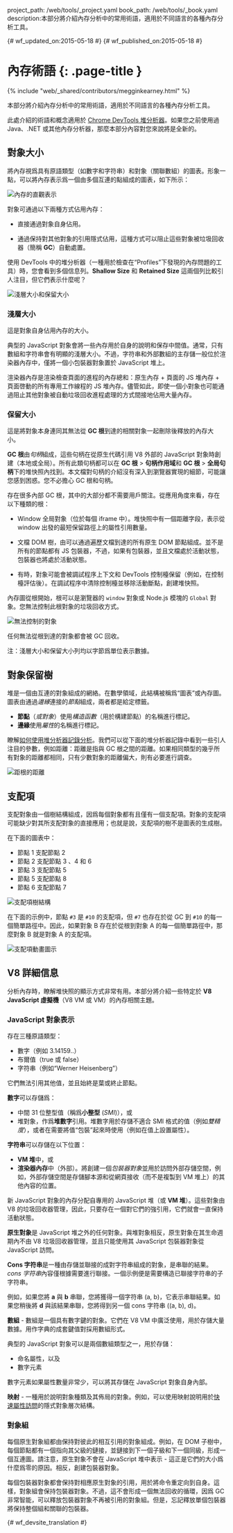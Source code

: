 project_path: /web/tools/_project.yaml
book_path: /web/tools/_book.yaml
description:本部分將介紹內存分析中的常用術語，適用於不同語言的各種內存分析工具。

{# wf_updated_on:2015-05-18 #}
{# wf_published_on:2015-05-18 #}

# 內存術語 {: .page-title }

{% include "web/_shared/contributors/megginkearney.html" %}

本部分將介紹內存分析中的常用術語，適用於不同語言的各種內存分析工具。

此處介紹的術語和概念適用於 [Chrome DevTools 堆分析器](/web/tools/chrome-devtools/profile/memory-problems/heap-snapshots)。如果您之前使用過 Java、.NET 或其他內存分析器，那麼本部分內容對您來說將是全新的。




## 對象大小

將內存視爲具有原語類型（如數字和字符串）和對象（關聯數組）的圖表。形象一點，可以將內存表示爲一個由多個互連的點組成的圖表，如下所示：

![內存的直觀表示](imgs/thinkgraph.png)

對象可通過以下兩種方式佔用內存：

* 直接通過對象自身佔用。

* 通過保持對其他對象的引用隱式佔用，這種方式可以阻止這些對象被垃圾回收器（簡稱 **GC**）自動處置。

使用 DevTools 中的堆分析器（一種用於檢查在“Profiles”下發現的內存問題的工具）時，您會看到多個信息列。<strong>Shallow Size</strong> 和 <strong>Retained Size</strong> 這兩個列比較引人注目，但它們表示什麼呢？

![淺層大小和保留大小](imgs/shallow-retained.png)

### 淺層大小

這是對象自身佔用內存的大小。

典型的 JavaScript 對象會將一些內存用於自身的說明和保存中間值。通常，只有數組和字符串會有明顯的淺層大小。不過，字符串和外部數組的主存儲一般位於渲染器內存中，僅將一個小包裝器對象置於 JavaScript 堆上。

渲染器內存是渲染檢查頁面的進程的內存總和：原生內存 + 頁面的 JS 堆內存 + 頁面啓動的所有專用工作線程的 JS 堆內存。儘管如此，即使一個小對象也可能通過阻止其他對象被自動垃圾回收進程處理的方式間接地佔用大量內存。

### 保留大小

這是將對象本身連同其無法從 **GC 根**到達的相關對象一起刪除後釋放的內存大小。

**GC 根**由*句柄*組成，這些句柄在從原生代碼引用 V8 外部的 JavaScript 對象時創建（本地或全局）。所有此類句柄都可以在 **GC 根** > **句柄作用域**和 **GC 根** > **全局句柄**下的堆快照內找到。本文檔對句柄的介紹沒有深入到瀏覽器實現的細節，可能讓您感到困惑。您不必擔心 GC 根和句柄。

存在很多內部 GC 根，其中的大部分都不需要用戶關注。從應用角度來看，存在以下種類的根：

* Window 全局對象（位於每個 iframe 中）。堆快照中有一個距離字段，表示從 window 出發的最短保留路徑上的屬性引用數量。

* 文檔 DOM 樹，由可以通過遍歷文檔到達的所有原生 DOM 節點組成。並不是所有的節點都有 JS 包裝器，不過，如果有包裝器，並且文檔處於活動狀態，包裝器也將處於活動狀態。

* 有時，對象可能會被調試程序上下文和 DevTools 控制檯保留（例如，在控制檯評估後）。在調試程序中清除控制檯並移除活動斷點，創建堆快照。

內存圖從根開始，根可以是瀏覽器的 `window` 對象或 Node.js 模塊的 `Global` 對象。您無法控制此根對象的垃圾回收方式。

![無法控制的對象](imgs/dontcontrol.png)

任何無法從根到達的對象都會被 GC 回收。

注：淺層大小和保留大小列均以字節爲單位表示數據。

## 對象保留樹

堆是一個由互連的對象組成的網絡。在數學領域，此結構被稱爲“圖表”或內存圖。圖表由通過*邊緣*連接的*節點*組成，兩者都是給定標籤。

* **節點**（*或對象*）使用*構造函數*（用於構建節點）的名稱進行標記。
* **邊緣**使用*屬性*的名稱進行標記。

瞭解[如何使用堆分析器記錄分析](/web/tools/chrome-devtools/profile/memory-problems/heap-snapshots)。我們可以從下面的堆分析器記錄中看到一些引人注目的參數，例如距離：距離是指與 GC 根之間的距離。如果相同類型的幾乎所有對象的距離都相同，只有少數對象的距離偏大，則有必要進行調查。






![距根的距離](imgs/root.png)

## 支配項

支配對象由一個樹結構組成，因爲每個對象都有且僅有一個支配項。對象的支配項可能缺少對其所支配對象的直接應用；也就是說，支配項的樹不是圖表的生成樹。

在下面的圖表中：

* 節點 1 支配節點 2
* 節點 2 支配節點 3 、4 和 6
* 節點 3 支配節點 5
* 節點 5 支配節點 8
* 節點 6 支配節點 7

![支配項樹結構](imgs/dominatorsspanning.png)

在下面的示例中，節點 `#3` 是 `#10` 的支配項，但 `#7` 也存在於從 GC 到 `#10` 的每一個簡單路徑中。因此，如果對象 B 存在於從根到對象 A 的每一個簡單路徑中，那麼對象 B 就是對象 A 的支配項。

![支配項動畫圖示](imgs/dominators.gif)

## V8 詳細信息

分析內存時，瞭解堆快照的顯示方式非常有用。本部分將介紹一些特定於 **V8 JavaScript 虛擬機**（V8 VM 或 VM）的內存相關主題。

### JavaScript 對象表示

存在三種原語類型：

* 數字（例如 3.14159..）
* 布爾值（true 或 false）
* 字符串（例如“Werner Heisenberg”）

它們無法引用其他值，並且始終是葉或終止節點。

**數字**可以存儲爲：

* 中間 31 位整型值（稱爲**小整型** (*SMI*)），或
* 堆對象，作爲**堆數字**引用。堆數字用於存儲不適合 SMI 格式的值（例如*雙精度*），或者在需要將值“包裝”起來時使用（例如在值上設置屬性）。

**字符串**可以存儲在以下位置：

* **VM 堆**中，或
* **渲染器內存**中（外部）。將創建一個*包裝器對象*並用於訪問外部存儲空間，例如，外部存儲空間是存儲腳本源和從網頁接收（而不是複製到 VM 堆上）的其他內容的位置。

新 JavaScript 對象的內存分配自專用的 JavaScript 堆（或 **VM 堆**）。這些對象由 V8 的垃圾回收器管理，因此，只要存在一個對它們的強引用，它們就會一直保持活動狀態。

**原生對象**是 JavaScript 堆之外的任何對象。與堆對象相反，原生對象在其生命週期內不由 V8 垃圾回收器管理，並且只能使用其 JavaScript 包裝器對象從 JavaScript 訪問。

**Cons 字符串**是一種由存儲並聯接的成對字符串組成的對象，是串聯的結果。*cons 字符串*內容僅根據需要進行聯接。一個示例便是需要構造已聯接字符串的子字符串。

例如，如果您將 **a** 與 **b** 串聯，您將獲得一個字符串 (a, b)，它表示串聯結果。如果您稍後將 **d** 與該結果串聯，您將得到另一個 cons 字符串 ((a, b), d)。

**數組** - 數組是一個具有數字鍵的對象。它們在 V8 VM 中廣泛使用，用於存儲大量數據。用作字典的成套鍵值對採用數組形式。

典型的 JavaScript 對象可以是兩個數組類型之一，用於存儲：

* 命名屬性，以及
* 數字元素

數字元素如果屬性數量非常少，可以將其存儲在 JavaScript 對象自身內部。

**映射** - 一種用於說明對象種類及其佈局的對象。例如，可以使用映射說明用於[快速屬性訪問](/v8/design.html#prop_access)的隱式對象層次結構。

### 對象組

每個原生對象組都由保持對彼此的相互引用的對象組成。例如，在 DOM 子樹中，每個節點都有一個指向其父級的鏈接，並鏈接到下一個子級和下一個同級，形成一個互連圖。請注意，原生對象不會在 JavaScript 堆中表示 - 這正是它們的大小爲什麼爲零的原因。相反，創建包裝器對象。

每個包裝器對象都會保持對相應原生對象的引用，用於將命令重定向到自身。這樣，對象組會保持包裝器對象。不過，這不會形成一個無法回收的循環，因爲 GC 非常智能，可以釋放包裝器對象不再被引用的對象組。但是，忘記釋放單個包裝器將保持整個組和關聯的包裝器。



{# wf_devsite_translation #}
